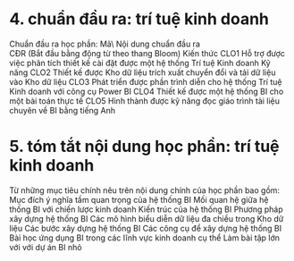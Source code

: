 # 4. chuẩn đầu ra: trí tuệ kinh doanh
Chuẩn đầu ra học phần: Mã\ Nội dung chuẩn đầu ra\
CĐR (Bắt đầu bằng động từ theo thang Bloom) Kiến thức
CLO1 Hỗ trợ được việc phân tích thiết kế cài đặt được một hệ thống Trí tuệ Kinh doanh
Kỹ năng
CLO2 Thiết kế được Kho dữ liệu trích xuất chuyển đổi và tải dữ liệu vào Kho dữ liệu
CLO3 Phát triển được phần trình diễn cho hệ thống Trí tuệ Kinh doanh với công cụ Power BI
CLO4 Thiết kế được một hệ thống BI cho một bài toán thực tế
CLO5 Hình thành được kỹ năng đọc giáo trình tài liệu chuyên về BI bằng tiếng Anh
# 5. tóm tắt nội dung học phần: trí tuệ kinh doanh
Từ những mục tiêu chính nêu trên nội dung chính của học phần bao gồm: Mục đích ý nghĩa tầm quan trọng của hệ thống BI Mối quan hệ giữa hệ thống BI với chiến lược kinh doanh Kiến trúc của hệ thống BI Phương pháp xây dựng hệ thống BI Các mô hình biểu diễn dữ liệu đa chiều trong Kho dữ liệu Các bước xây dựng hệ thống BI Các công cụ để xây dựng hệ thống BI Bài học ứng dụng BI trong các lĩnh vực kinh doanh cụ thể Làm bài tập lớn với với dự án BI nhỏ
